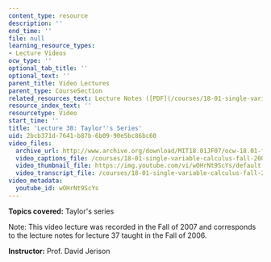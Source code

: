 ```yaml
---
content_type: resource
description: ''
end_time: ''
file: null
learning_resource_types:
- Lecture Videos
ocw_type: ''
optional_tab_title: ''
optional_text: ''
parent_title: Video Lectures
parent_type: CourseSection
related_resources_text: Lecture Notes ([PDF](/courses/18-01-single-variable-calculus-fall-2006/resources/lec37))
resource_index_text: ''
resourcetype: Video
start_time: ''
title: 'Lecture 38: Taylor''s Series'
uid: 2bcb371d-7641-b87b-6b09-90e5bc86bc60
video_files:
  archive_url: http://www.archive.org/download/MIT18.01JF07/ocw-18.01-f07-lec38_300k.mp4
  video_captions_file: /courses/18-01-single-variable-calculus-fall-2006/55d26bd7dc425621a2c8299b3a61f6e1_wOHrNt9ScYs.vtt
  video_thumbnail_file: https://img.youtube.com/vi/wOHrNt9ScYs/default.jpg
  video_transcript_file: /courses/18-01-single-variable-calculus-fall-2006/0fd0fd220e97bc3355cb705ca721b760_wOHrNt9ScYs.pdf
video_metadata:
  youtube_id: wOHrNt9ScYs
---
```


**Topics covered:** Taylor's series

Note: This video lecture was recorded in the Fall of 2007 and corresponds to the lecture notes for lecture 37 taught in the Fall of 2006.

**Instructor:** Prof. David Jerison



